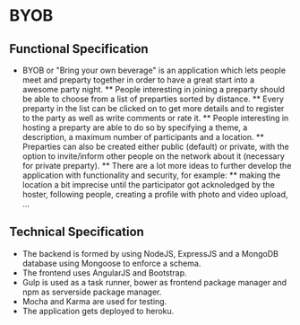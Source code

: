 # BYOB
## Functional Specification
* BYOB or "Bring your own beverage" is an application which lets people meet and preparty together in order to have a great start into a awesome party night.
** People interesting in joining a preparty should be able to choose from a list of preparties sorted by distance.
** Every preparty in the list can be clicked on to get more details and to register to the party as well as write comments or rate it.
** People interesting in hosting a preparty are able to do so by specifying a theme, a description, a maximum number of participants and a location.
** Preparties can also be created either public (default) or private, with the option to invite/inform other people on the network about it (necessary for private preparty).
** There are a lot more ideas to further develop the application with functionality and security, for example:
** making the location a bit imprecise until the participator got acknoledged by the hoster, following people, creating a profile with photo and video upload, ...
## Technical Specification
* The backend is formed by using NodeJS, ExpressJS and a MongoDB database using Mongoose to enforce a schema.
* The frontend uses AngularJS and Bootstrap.
* Gulp is used as a task runner, bower as frontend package manager and npm as serverside package manager.
* Mocha and Karma are used for testing.
* The application gets deployed to heroku.
